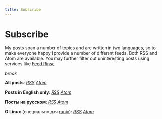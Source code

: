 ```yaml
---
title: Subscribe
---
```


# Subscribe

My posts span a number of topics and are written in two languages, so to make
everyone happy I provide a number of different feeds. Both RSS and Atom are
available. You may further filter out uninteresting posts using services like
[Feed Rinse](http://feedrinse.com/).

$break$

**All posts**: [*RSS*](/feeds/all.rss) [*Atom*](/feeds/all.atom)

**Posts in English only**: [*RSS*](/feeds/english.rss) [*Atom*](/feeds/english.atom)

**Посты на русском**: [*RSS*](/feeds/russian.rss) [*Atom*](/feeds/russian.atom)

**О Linux** (специально для [runix](http://runix.org/)): [*RSS*](/feeds/linux-rus.rss) [*Atom*](/feeds/linux-rus.atom)
